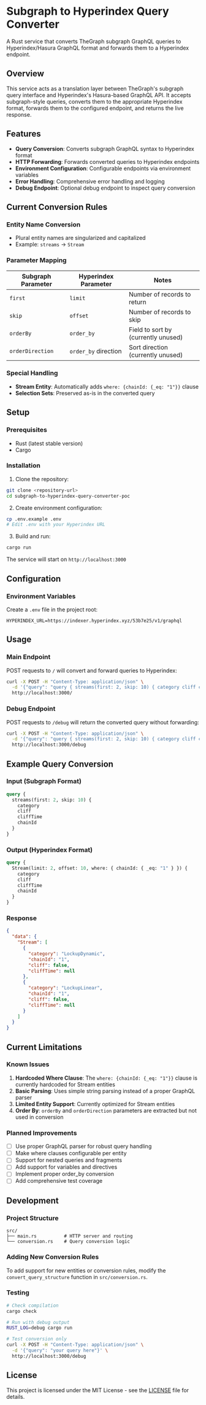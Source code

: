 # Subgraph to Hyperindex Query Converter

A Rust service that converts TheGraph subgraph GraphQL queries to Hyperindex/Hasura GraphQL format and forwards them to a Hyperindex endpoint.

## Overview

This service acts as a translation layer between TheGraph's subgraph query interface and Hyperindex's Hasura-based GraphQL API. It accepts subgraph-style queries, converts them to the appropriate Hyperindex format, forwards them to the configured endpoint, and returns the live response.

## Features

- **Query Conversion**: Converts subgraph GraphQL syntax to Hyperindex format
- **HTTP Forwarding**: Forwards converted queries to Hyperindex endpoints
- **Environment Configuration**: Configurable endpoints via environment variables
- **Error Handling**: Comprehensive error handling and logging
- **Debug Endpoint**: Optional debug endpoint to inspect query conversion

## Current Conversion Rules

### Entity Name Conversion

- Plural entity names are singularized and capitalized
- Example: `streams` → `Stream`

### Parameter Mapping

| Subgraph Parameter | Hyperindex Parameter | Notes                               |
| ------------------ | -------------------- | ----------------------------------- |
| `first`            | `limit`              | Number of records to return         |
| `skip`             | `offset`             | Number of records to skip           |
| `orderBy`          | `order_by`           | Field to sort by (currently unused) |
| `orderDirection`   | `order_by` direction | Sort direction (currently unused)   |

### Special Handling

- **Stream Entity**: Automatically adds `where: {chainId: {_eq: "1"}}` clause
- **Selection Sets**: Preserved as-is in the converted query

## Setup

### Prerequisites

- Rust (latest stable version)
- Cargo

### Installation

1. Clone the repository:

```bash
git clone <repository-url>
cd subgraph-to-hyperindex-query-converter-poc
```

2. Create environment configuration:

```bash
cp .env.example .env
# Edit .env with your Hyperindex URL
```

3. Build and run:

```bash
cargo run
```

The service will start on `http://localhost:3000`

## Configuration

### Environment Variables

Create a `.env` file in the project root:

```env
HYPERINDEX_URL=https://indexer.hyperindex.xyz/53b7e25/v1/graphql
```

## Usage

### Main Endpoint

POST requests to `/` will convert and forward queries to Hyperindex:

```bash
curl -X POST -H "Content-Type: application/json" \
  -d '{"query": "query { streams(first: 2, skip: 10) { category cliff cliffTime chainId } }"}' \
  http://localhost:3000/
```

### Debug Endpoint

POST requests to `/debug` will return the converted query without forwarding:

```bash
curl -X POST -H "Content-Type: application/json" \
  -d '{"query": "query { streams(first: 2, skip: 10) { category cliff cliffTime chainId } }"}' \
  http://localhost:3000/debug
```

## Example Query Conversion

### Input (Subgraph Format)

```graphql
query {
  streams(first: 2, skip: 10) {
    category
    cliff
    cliffTime
    chainId
  }
}
```

### Output (Hyperindex Format)

```graphql
query {
  Stream(limit: 2, offset: 10, where: { chainId: { _eq: "1" } }) {
    category
    cliff
    cliffTime
    chainId
  }
}
```

### Response

```json
{
  "data": {
    "Stream": [
      {
        "category": "LockupDynamic",
        "chainId": "1",
        "cliff": false,
        "cliffTime": null
      },
      {
        "category": "LockupLinear",
        "chainId": "1",
        "cliff": false,
        "cliffTime": null
      }
    ]
  }
}
```

## Current Limitations

### Known Issues

1. **Hardcoded Where Clause**: The `where: {chainId: {_eq: "1"}}` clause is currently hardcoded for Stream entities
2. **Basic Parsing**: Uses simple string parsing instead of a proper GraphQL parser
3. **Limited Entity Support**: Currently optimized for Stream entities
4. **Order By**: `orderBy` and `orderDirection` parameters are extracted but not used in conversion

### Planned Improvements

- [ ] Use proper GraphQL parser for robust query handling
- [ ] Make where clauses configurable per entity
- [ ] Support for nested queries and fragments
- [ ] Add support for variables and directives
- [ ] Implement proper order_by conversion
- [ ] Add comprehensive test coverage

## Development

### Project Structure

```
src/
├── main.rs          # HTTP server and routing
└── conversion.rs    # Query conversion logic
```

### Adding New Conversion Rules

To add support for new entities or conversion rules, modify the `convert_query_structure` function in `src/conversion.rs`.

### Testing

```bash
# Check compilation
cargo check

# Run with debug output
RUST_LOG=debug cargo run

# Test conversion only
curl -X POST -H "Content-Type: application/json" \
  -d '{"query": "your query here"}' \
  http://localhost:3000/debug
```

## License

This project is licensed under the MIT License - see the [LICENSE](LICENSE) file for details.
